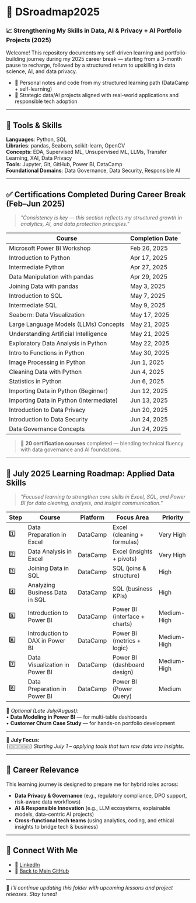 # 🧭 DSroadmap2025 

### 📈 Strengthening My Skills in Data, AI & Privacy + AI Portfolio Projects (2025)

Welcome! 
This repository documents my self-driven learning and portfolio-building journey during my 2025 career break — starting from a 3-month pause to recharge, followed by a structured return to upskilling in data science, AI, and data privacy.

- 📘 Personal notes and code from my structured learning path (DataCamp + self-learning)
- 🚀 Strategic data/AI projects aligned with real-world applications and responsible tech adoption

---

## 🧰 Tools & Skills  
**Languages**: Python, SQL  
**Libraries**: pandas, Seaborn, scikit-learn, OpenCV  
**Concepts**: EDA, Supervised ML, Unsupervised ML, LLMs, Transfer Learning, XAI, Data Privacy  
**Tools**: Jupyter, Git, GitHub, Power BI, DataCamp  
**Foundational Domains**: Data Governance, Data Security, Responsible AI

---

## ✅ Certifications Completed During Career Break (Feb–Jun 2025)

> _"Consistency is key — this section reflects my structured growth in analytics, AI, and data protection principles."_

| **Course**                                      | **Completion Date** |
|------------------------------------------------|----------------------|
| Microsoft Power BI Workshop                    | Feb 26, 2025         |
| Introduction to Python                         | Apr 17, 2025         |
| Intermediate Python                            | Apr 27, 2025         |
| Data Manipulation with pandas                  | Apr 29, 2025         |
| Joining Data with pandas                       | May 3, 2025          |
| Introduction to SQL                            | May 7, 2025          |
| Intermediate SQL                               | May 9, 2025          |
| Seaborn: Data Visualization                    | May 17, 2025         |
| Large Language Models (LLMs) Concepts          | May 21, 2025         |
| Understanding Artificial Intelligence          | May 21, 2025         |
| Exploratory Data Analysis in Python            | May 22, 2025         |
| Intro to Functions in Python                   | May 30, 2025         |
| Image Processing in Python                     | Jun 1, 2025          |
| Cleaning Data with Python                      | Jun 4, 2025          |
| Statistics in Python                           | Jun 6, 2025          |
| Importing Data in Python (Beginner)            | Jun 12, 2025         |
| Importing Data in Python (Intermediate)        | Jun 13, 2025         |
| Introduction to Data Privacy                   | Jun 20, 2025         |
| Introduction to Data Security                  | Jun 24, 2025         |
| Data Governance Concepts                       | Jun 24, 2025         |

> 🎯 **20 certification courses** completed — blending technical fluency with data governance and AI foundations.

---

## 📘 July 2025 Learning Roadmap: Applied Data Skills

> _"Focused learning to strengthen core skills in Excel, SQL, and Power BI for data cleaning, analysis, and insight communication."_  

| **Step** | **Course**                                      | **Platform** | **Focus Area**             | **Priority** |
|---------|--------------------------------------------------|--------------|-----------------------------|--------------|
| 1️⃣     | Data Preparation in Excel                        | DataCamp     | Excel (cleaning + formulas) | Very High    |
| 2️⃣     | Data Analysis in Excel                           | DataCamp     | Excel (insights + pivots)   | Very High    |
| 3️⃣     | Joining Data in SQL                              | DataCamp     | SQL (joins & structure)     | High         |
| 4️⃣     | Analyzing Business Data in SQL                   | DataCamp     | SQL (business KPIs)         | High         |
| 5️⃣     | Introduction to Power BI                         | DataCamp     | Power BI (interface + charts)| Medium-High  |
| 6️⃣     | Introduction to DAX in Power BI                  | DataCamp     | Power BI (metrics + logic)  | Medium-High  |
| 7️⃣     | Data Visualization in Power BI                   | DataCamp     | Power BI (dashboard design) | Medium-High  |
| 8️⃣     | Data Preparation in Power BI                     | DataCamp     | Power BI (Power Query)      | Medium       |

📌 _Optional (Late July/August)_:  
• **Data Modeling in Power BI** — for multi-table dashboards  
• **Customer Churn Case Study** — for hands-on portfolio development  

---

📅 **July Focus:**  
`[░░░░░░░░]` *Starting July 1 – applying tools that turn raw data into insights.*

---

## 🎯 Career Relevance

This learning journey is designed to prepare me for hybrid roles across:

- **Data Privacy & Governance** (e.g., regulatory compliance, DPO support, risk-aware data workflows)  
- **AI & Responsible Innovation** (e.g., LLM ecosystems, explainable models, data-centric AI projects)  
- **Cross-functional tech teams** (using analytics, coding, and ethical insights to bridge tech & business)

---


## 🔗 Connect With Me

- 💼 [LinkedIn](https://www.linkedin.com/in/nurulsabrina1910/)  
- 📁 [Back to Main GitHub](https://github.com/sabrinaMKE201073)


--- 


🚀 *I’ll continue updating this folder with upcoming lessons and project releases. Stay tuned!*

